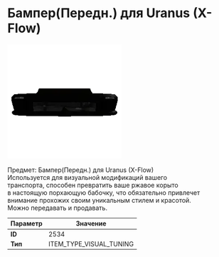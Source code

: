 # Бампер(Передн.) для Uranus (X-Flow)

![Item Image](../img/2534.webp?raw=true)

Предмет: Бампер(Передн.) для Uranus (X-Flow)<br>Используется для визуальной модификаций вашего<br>транспорта, способен превратить ваше ржавое корыто<br>в настоящую порхающую бабочку, что обязательно привлечет<br>внимание прохожих своим уникальным стилем и красотой.<br>Можно передавать и продавать.


| Параметр | Значение |
|----------|----------|
| **ID** | 2534 |
| **Тип** | ITEM_TYPE_VISUAL_TUNING |

